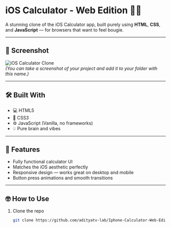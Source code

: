 # iOS Calculator - Web Edition 🔢🍏

A stunning clone of the iOS Calculator app, built purely using **HTML**, **CSS**, and **JavaScript** — for browsers that want to feel bougie.

---

## 📸 Screenshot

![iOS Calculator Clone](screenshot.png)  
*(You can take a screenshot of your project and add it to your folder with this name.)*

---

## 🛠️ Built With

- 💻 HTML5
- 🎨 CSS3
- ⚙️ JavaScript (Vanilla, no frameworks)
- 💡 Pure brain and vibes

---

## 📁 Features

- Fully functional calculator UI
- Matches the iOS aesthetic perfectly
- Responsive design — works great on desktop and mobile
- Button press animations and smooth transitions

---

## 🤓 How to Use

1. Clone the repo  
   ```bash
   git clone https://github.com/adityatv-lab/Iphone-Calculator-Web-Edition-.git
